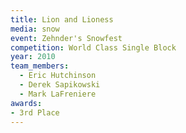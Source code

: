 ```yaml
---
title: Lion and Lioness
media: snow
event: Zehnder's Snowfest
competition: World Class Single Block
year: 2010
team_members:
  - Eric Hutchinson
  - Derek Sapikowski
  - Mark LaFreniere
awards: 
- 3rd Place
---
```



